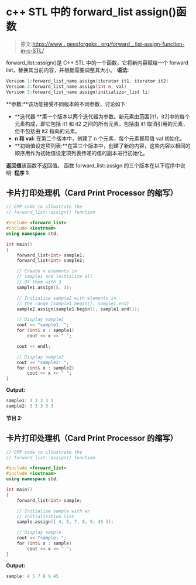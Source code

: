 # c++ STL 中的 forward_list assign()函数

> 原文:[https://www . geesforgeks . org/forward _ list-assign-function-in-c-STL/](https://www.geeksforgeeks.org/forward_list-assign-function-in-c-stl/)

forward_list::assign()是 C++ STL 中的一个函数，它将新内容赋给一个 forward list，替换其当前内容，并根据需要调整其大小。
**语法:**

```cpp
Version 1:forward_list_name.assign(iterator it1, iterator it2)
Version 2:forward_list_name.assign(int n, val)
Version 3:forward_list_name.assign(initializer_list li)
```

**参数:**该功能接受不同版本的不同参数，讨论如下:

*   **迭代器:**第一个版本以两个迭代器为参数。新元素由范围[it1，it2]中的每个元素构成，即它包括 it1 和 it2 之间的所有元素，包括由 it1 取消引用的元素，但不包括由 it2 指向的元素。
*   **n 和 val:** 在第二个版本中，创建了 n 个元素，每个元素都用值 val 初始化。
*   **初始值设定项列表:**在第三个版本中，创建了新的内容，这些内容以相同的顺序用作为初始值设定项列表传递的值的副本进行初始化。

**返回值**该函数不返回值。
函数 forward_list::assign 的三个版本在以下程序中说明:
**程序 1:**

## 卡片打印处理机（Card Print Processor 的缩写）

```cpp
// CPP code to illustrate the
// forward_list::assign() function

#include <forward_list>
#include <iostream>
using namespace std;

int main()
{
    forward_list<int> sample1;
    forward_list<int> sample2;

    // Create n elements in
    // sample1 and initialize all
    // Of them with 3
    sample1.assign(5, 3);

    // Initialize sample2 with elements in
    // the range [sample1.begin(), sample1.end)
    sample2.assign(sample1.begin(), sample1.end());

    // Display sample1
    cout << "sample1: ";
    for (int& x : sample1)
        cout << x << " ";

    cout << endl;

    // Display sample2
    cout << "sample2: ";
    for (int& x : sample2)
        cout << x << " ";
}
```

**Output:** 

```cpp
sample1: 3 3 3 3 3 
sample2: 3 3 3 3 3
```

**节目 2:**

## 卡片打印处理机（Card Print Processor 的缩写）

```cpp
// CPP code to illustrate the
// forward_list::assign() function

#include <forward_list>
#include <iostream>
using namespace std;

int main()
{
    forward_list<int> sample;

    // Initialize sample with an
    // Initialization list
    sample.assign({ 4, 5, 7, 8, 9, 45 });

    // Display sample
    cout << "sample: ";
    for (int& x : sample)
        cout << x << " ";
}
```

**Output:** 

```cpp
sample: 4 5 7 8 9 45
```